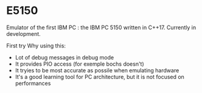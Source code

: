 # E5150
Emulator of the first IBM PC : the IBM PC 5150 written in C++17. Currently in development.

First try
	Why using this:
 - Lot of debug messages in debug mode
 - It provides PIO access (for exemple bochs doesn't)
 - It tryies to be most accurate as possile when emulating hardware
 - It's a good learning tool for PC architecture, but it is not focused on performances
